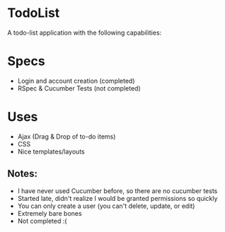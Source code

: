 TodoList
========
A todo-list application with the following capabilities:

Specs
=======
* Login and account creation (completed)
* RSpec & Cucumber Tests (not completed)

Uses
========
* Ajax (Drag & Drop of to-do items)
* CSS
* Nice templates/layouts
        
Notes:
------
- I have never used Cucumber before, so there are no cucumber tests
- Started late, didn't realize I would be granted permissions so quickly
- You can only create a user (you can't delete, update, or edit)
- Extremely bare bones
- Not completed :(




